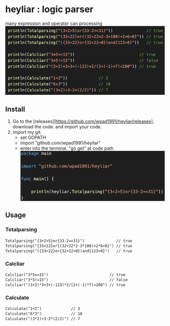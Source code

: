 # heyliar : logic parser
many expression and operator can processing
![Alt text](/doc/example1.png)

## Install
1. Go to the [releases][https://github.com/wpad1991/heyliar/releases], download the code. and import your code.
2. import my git. 
    - set GOPATH
    - import "github.com/wpad1991/heyliar"
    - enter into the terminal. "go get" at code path
![Alt text](/doc/example2.png)

## Usage
### Totalparsing
    Totalparsing("{3+2>5}or{33-2==31}")              // true
    Totalparsing("{33<22}or{(32+22*2-3*100)+2*6<0}") // true
    Totalparsing("({33<22}or{32+22>0})and{123>0}")   // true

### Calcliar
    Calcliar("3*5==15")                           // true
    Calcliar("3*5!=15")                           // false
    Calcliar("(3+2)*3+3+(-123)*2/(2+(-1)*7)<200") // true

### Calculate
    Calculate("1+2")             // 3
    Calculate("6*3")             // 18
    Calculate("(3*2)+3-2*(2/2)") // 7